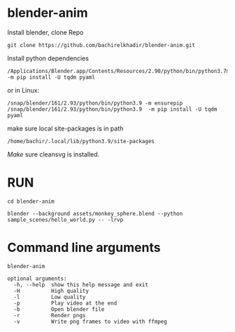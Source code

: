 # blender-anim

Install blender, clone Repo
```
git clone https://github.com/bachirelkhadir/blender-anim.git
```

Install python dependencies
```
/Applications/Blender.app/Contents/Resources/2.90/python/bin/python3.7m -m pip install -U tqdm pyaml
```


or in Linux:

```
/snap/blender/161/2.93/python/bin/python3.9 -m ensurepip
/snap/blender/161/2.93/python/bin/python3.9  -m pip install -U tqdm pyaml
```
make sure local site-packages is in path

```
/home/bachir/.local/lib/python3.9/site-packages
```


*Make* sure cleansvg is installed.

# RUN

```
cd blender-anim

blender --background assets/monkey_sphere.blend --python sample_scenes/hello_world.py -- -lrvp
```

# Command line arguments

```
blender-anim

optional arguments:
  -h, --help  show this help message and exit
  -H          High quality
  -l          Low quality
  -p          Play video at the end
  -b          Open blender file
  -r          Render pngs
  -v          Write png frames to video with ffmpeg
```



  
